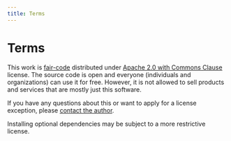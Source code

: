 ```yaml
---
title: Terms
---
```


# Terms

This work is [fair-code](http://faircode.io/) distributed under 
[Apache 2.0 with Commons Clause](https://github.com/polakowo/vectorbt/blob/master/LICENSE.md) license. 
The source code is open and everyone (individuals and organizations) can use it for free. 
However, it is not allowed to sell products and services that are mostly just this software.

If you have any questions about this or want to apply for a license exception, 
please [contact the author](mailto:olegpolakow@gmail.com).

Installing optional dependencies may be subject to a more restrictive license.
